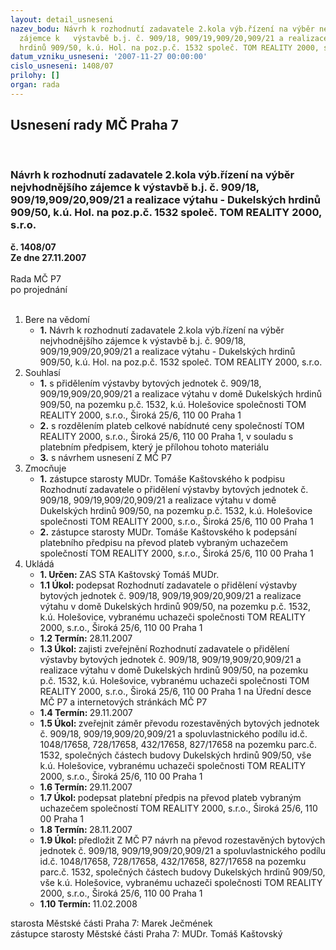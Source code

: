 ```yaml
---
layout: detail_usneseni
nazev_bodu: Návrh k rozhodnutí zadavatele 2.kola výb.řízení na výběr nejvhodnějšího
  zájemce k   výstavbě b.j. č. 909/18, 909/19,909/20,909/21 a realizace výtahu - Dukelských
  hrdinů 909/50, k.ú. Hol. na poz.p.č. 1532 společ. TOM REALITY 2000, s.r.o.
datum_vzniku_usneseni: '2007-11-27 00:00:00'
cislo_usneseni: 1408/07
prilohy: []
organ: rada
---
```

<div id="ucUsn_pList" class="usn">
	<span><h2>Usnesení rady MČ Praha 7 </h2>
<br></span><div class="standBody">
<span><h3>Návrh k rozhodnutí zadavatele 2.kola výb.řízení na výběr nejvhodnějšího zájemce k   výstavbě b.j. č. 909/18, 909/19,909/20,909/21 a realizace výtahu - Dukelských hrdinů 909/50, k.ú. Hol. na poz.p.č. 1532 společ. TOM REALITY 2000, s.r.o.</h3></span><div class="center">
		<strong>č. 1408/07</strong><br>
	</div>
<div class="center">
		<strong>Ze dne 27.11.2007</strong><br><br>
	</div>Rada MČ P7<br> po projednání<br><br><ol>
<li>Bere na vědomí<ul><li>
<strong>1.</strong> Návrh k rozhodnutí zadavatele 2.kola výb.řízení na výběr nejvhodnějšího zájemce k   výstavbě b.j. č. 909/18, 909/19,909/20,909/21 a realizace výtahu - Dukelských hrdinů 909/50, k.ú. Hol. na poz.p.č. 1532 společ. TOM REALITY 2000, s.r.o.</li></ul>
</li>
<li>Souhlasí<ul>
<li>
<strong>1.</strong> s přidělením výstavby bytových jednotek č. 909/18, 909/19,909/20,909/21 a realizace výtahu v domě Dukelských hrdinů 909/50,  na pozemku p.č. 1532, k.ú. Holešovice společnosti  TOM REALITY 2000, s.r.o., Široká 25/6, 110 00  Praha 1 </li>
<li>
<strong>2.</strong> s rozdělením plateb celkové nabídnuté ceny společností TOM REALITY 2000, s.r.o., Široká 25/6, 110 00  Praha 1, v souladu s platebním předpisem, který je přílohou tohoto materiálu </li>
<li>
<strong>3.</strong> s návrhem usnesení Z MČ P7</li>
</ul>
</li>
<li>Zmocňuje<ul>
<li>
<strong>1.</strong> zástupce starosty MUDr. Tomáše Kaštovského k podpisu Rozhodnutí zadavatele o přidělení výstavby bytových jednotek č. 909/18, 909/19,909/20,909/21 a realizace výtahu v domě Dukelských hrdinů 909/50,  na pozemku p.č. 1532, k.ú. Holešovice společnosti  TOM REALITY 2000, s.r.o., Široká 25/6, 110 00  Praha 1  </li>
<li>
<strong>2.</strong> zástupce starosty MUDr. Tomáše Kaštovského k podepsání platebního předpisu na převod plateb vybraným uchazečem společností TOM REALITY 2000, s.r.o., Široká 25/6, 110 00  Praha 1  </li>
</ul>
</li>
<li>Ukládá<ul>
<li>
<strong>1. Určen: </strong>ZAS STA Kaštovský Tomáš MUDr.</li>
<li>
<strong>1.1 Úkol: </strong>podepsat Rozhodnutí zadavatele o přidělení výstavby bytových jednotek č.  909/18, 909/19,909/20,909/21 a realizace výtahu v domě Dukelských hrdinů 909/50,  na pozemku p.č. 1532, k.ú. Holešovice, vybranému uchazeči  společnosti  TOM REALITY 2000, s.r.o., Široká 25/6, 110 00  Praha 1   </li>
<li>
<strong>1.2 Termín: </strong>28.11.2007</li>
<li>
<strong>1.3 Úkol: </strong>zajisti zveřejnění Rozhodnutí zadavatele o přidělení výstavby bytových jednotek č.  909/18, 909/19,909/20,909/21 a realizace výtahu v domě Dukelských hrdinů 909/50,  na pozemku p.č. 1532, k.ú. Holešovice, vybranému uchazeči  společnosti  TOM REALITY 2000, s.r.o., Široká 25/6, 110 00  Praha 1 na Úřední desce MČ P7 a internetových stránkách MČ P7</li>
<li>
<strong>1.4 Termín: </strong>29.11.2007</li>
<li>
<strong>1.5 Úkol: </strong>zveřejnit záměr převodu rozestavěných bytových jednotek č. 909/18, 909/19,909/20,909/21 a spoluvlastnického podílu id.č. 1048/17658, 728/17658, 432/17658, 827/17658 na pozemku parc.č. 1532, společných částech budovy Dukelských hrdinů 909/50, vše k.ú. Holešovice, vybranému uchazeči společnosti TOM REALITY 2000, s.r.o., Široká 25/6, 110 00  Praha 1</li>
<li>
<strong>1.6 Termín: </strong>29.11.2007</li>
<li>
<strong>1.7 Úkol: </strong>podepsat platební předpis na převod plateb vybraným uchazečem společností TOM REALITY 2000, s.r.o., Široká 25/6, 110 00  Praha 1</li>
<li>
<strong>1.8 Termín: </strong>28.11.2007</li>
<li>
<strong>1.9 Úkol: </strong>předložit Z MČ P7 návrh na převod rozestavěných bytových jednotek č. 909/18, 909/19,909/20,909/21 a spoluvlastnického podílu id.č. 1048/17658, 728/17658, 432/17658, 827/17658 na pozemku parc.č. 1532, společných částech budovy Dukelských hrdinů 909/50, vše k.ú. Holešovice, vybranému uchazeči společnosti TOM REALITY 2000, s.r.o., Široká 25/6, 110 00  Praha 1 </li>
<li>
<strong>1.10 Termín: </strong>11.02.2008</li>
</ul>
</li>
</ol>starosta Městské části Praha 7: Marek Ječmének<br>zástupce starosty Městské části Praha 7: MUDr. Tomáš Kaštovský 
</div>
</div>